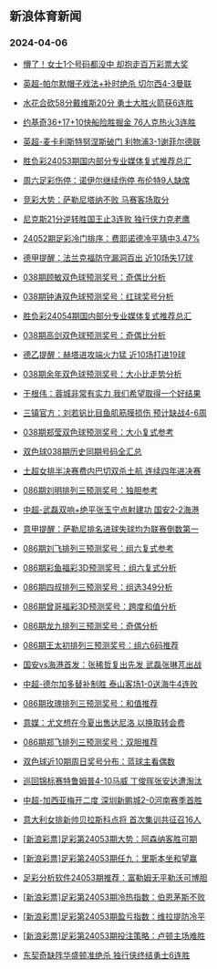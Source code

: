 ## 新浪体育新闻 
### 2024-04-06

+ [懵了！女士1个号码都没中 却抱走百万彩票大奖](https://sports.sina.com.cn/l/2024-04-05/doc-inaqtqee0143785.shtml)

+ [英超-帕尔默帽子戏法+补时绝杀 切尔西4-3曼联](https://sports.sina.com.cn/g/pl/2024-04-05/doc-inaqtqcw2033626.shtml)

+ [水花合砍58分戴维斯20分 勇士大胜火箭获6连胜](https://sports.sina.com.cn/basketball/nba/2024-04-05/doc-inaqtytw0755078.shtml)

+ [约基奇36+17+10快船险胜掘金 76人克热火3连胜](https://sports.sina.com.cn/basketball/nba/2024-04-05/doc-inaquezu0640440.shtml)

+ [英超-麦卡利斯特努涅斯破门 利物浦3-1谢菲尔德联](https://sports.sina.com.cn/g/pl/2024-04-05/doc-inaqtqea0993051.shtml)

+ [胜负彩24053期国内部分专业媒体复式推荐总汇](https://sports.sina.com.cn/l/2024-04-05/doc-inaqtytw0766851.shtml)

+ [周六足彩伤停：诺伊尔继续伤停 布伦特9人缺席](https://sports.sina.com.cn/l/2024-04-05/doc-inaquezw8806474.shtml)

+ [竞彩大势：萨勒尼塔纳不败 马赛客场取分](https://sports.sina.com.cn/l/2024-04-05/doc-inaqtumu1907662.shtml)

+ [尼克斯21分逆转胜国王止3连败 独行侠力克老鹰](https://sports.sina.com.cn/basketball/nba/2024-04-05/doc-inaqtytx9912530.shtml)

+ [24052期足彩冷门排序：费耶诺德冷平猜中3.47%](https://sports.sina.com.cn/l/2024-04-05/doc-inaqtyty8905002.shtml)

+ [德甲提醒：法兰克福防守漏洞百出 近10场失17球](https://sports.sina.com.cn/l/2024-04-05/doc-inaqtuna0028140.shtml)

+ [038期顾敏双色球预测奖号：奇偶比分析](https://sports.sina.com.cn/l/2024-04-05/doc-inaqtumy0870866.shtml)

+ [038期钟涛双色球预测奖号：红球奖号分析](https://sports.sina.com.cn/l/2024-04-05/doc-inaqtumw4095386.shtml)

+ [胜负彩24054期国内部分专业媒体复式推荐总汇](https://sports.sina.com.cn/l/2024-04-05/doc-inaqtyty8918931.shtml)

+ [038期高剑双色球预测奖号：奇偶比分析](https://sports.sina.com.cn/l/2024-04-05/doc-inaqtumw4095240.shtml)

+ [德乙提醒：赫塔进攻端火力猛 近10场打进19球](https://sports.sina.com.cn/l/2024-04-05/doc-inaqtuna0027769.shtml)

+ [038期余年双色球预测奖号：大小比走势分析](https://sports.sina.com.cn/l/2024-04-05/doc-inaqtuna0024026.shtml)

+ [于根伟：蓉城非常有实力 我们希望取得一个好结果](https://sports.sina.com.cn/china/j/2024-04-05/doc-inaquvxn0309812.shtml)

+ [三镇官方：刘若钒比目鱼肌筋膜损伤 预计缺战4-6周](https://sports.sina.com.cn/china/j/2024-04-05/doc-inaquvxk3530284.shtml)

+ [038期郑莹双色球预测奖号：大小复式参考](https://sports.sina.com.cn/l/2024-04-05/doc-inaqtumw4094835.shtml)

+ [双色球038期历史同期号码全汇总](https://sports.sina.com.cn/l/2024-04-05/doc-inaqtytw0763656.shtml)

+ [土超女排半决赛费内巴切双杀土航 连续四年进决赛](https://sports.sina.com.cn/others/volleyball/2024-04-05/doc-inaqtqcw2026187.shtml)

+ [086期刘明排列三预测奖号：独胆参考](https://sports.sina.com.cn/l/2024-04-05/doc-inaqtuna0033530.shtml)

+ [中超-武磊双响+绝平张玉宁点射建功 国安2-2海港](https://sports.sina.com.cn/china/j/2024-04-05/doc-inaqvafn8342813.shtml)

+ [意甲提醒：萨勒尼排名进球失球均为联赛倒数第一](https://sports.sina.com.cn/l/2024-04-05/doc-inaqtumu1916834.shtml)

+ [086期刘飞排列三预测奖号：组六复式参考](https://sports.sina.com.cn/l/2024-04-05/doc-inaqtumy0879970.shtml)

+ [086期彩鱼福彩3D预测奖号：组六复式分析](https://sports.sina.com.cn/l/2024-04-05/doc-inaqtytu3976384.shtml)

+ [086期四叔排列三预测奖号：组选349分析](https://sports.sina.com.cn/l/2024-04-05/doc-inaqtumw4103377.shtml)

+ [086期曾哥福彩3D预测奖号：跨度和值分析](https://sports.sina.com.cn/l/2024-04-05/doc-inaqtyts1794886.shtml)

+ [086期龙九排列三预测奖号：奇偶分析](https://sports.sina.com.cn/l/2024-04-05/doc-inaqtumy0879863.shtml)

+ [086期王太初排列三预测奖号：组六6码推荐](https://sports.sina.com.cn/l/2024-04-05/doc-inaqtumy0879593.shtml)

+ [国安vs海港首发：张稀哲复出先发 武磊张琳芃出战](https://sports.sina.com.cn/china/j/2024-04-05/doc-inaquvxk3527356.shtml)

+ [中超-德尔加多替补制胜 泰山客场1-0送海牛4连败](https://sports.sina.com.cn/china/j/2024-04-05/doc-inaqvafh3412635.shtml)

+ [086期玫瑰排列三预测奖号：和值推荐](https://sports.sina.com.cn/l/2024-04-05/doc-inaqtumu1921568.shtml)

+ [意媒：尤文想在今夏出售达尼洛 以换取转会费](https://sports.sina.com.cn/g/seriea/2024-04-05/doc-inaqvafn8342538.shtml)

+ [086期郑飞排列三预测奖号：双胆推荐](https://sports.sina.com.cn/l/2024-04-05/doc-inaqtumy0879241.shtml)

+ [双色球近10期周日奖号分布：蓝球主看偶数](https://sports.sina.com.cn/l/2024-04-05/doc-inaqtyty8914699.shtml)

+ [巡回锦标赛特鲁姆普4-10马威 丁俊晖张安达遭淘汰](https://sports.sina.com.cn/others/snooker/2024-04-05/doc-inaqtumu1917272.shtml)

+ [中超-加西亚梅开二度 深圳新鹏城2-0河南赛季首胜](https://sports.sina.com.cn/china/j/2024-04-05/doc-inaquvxq8468174.shtml)

+ [意大利女排新帅贝拉斯科点将 首次集训共征召16人](https://sports.sina.com.cn/others/volleyball/2024-04-05/doc-inaqvafn8344952.shtml)

+ [[新浪彩票]足彩第24053期大势：阿森纳客胜可期](https://sports.sina.com.cn/l/2024-04-06/doc-inaqvxkx9718968.shtml)

+ [[新浪彩票]足彩第24053期任九：里斯本坐和望赢](https://sports.sina.com.cn/l/2024-04-06/doc-inaqvxkw2942813.shtml)

+ [足彩分析软件24053期推荐：富勒姆无平勒沃可博胆](https://sports.sina.com.cn/l/2024-04-06/doc-inaqvxkw2943449.shtml)

+ [[新浪彩票]足彩第24053期冷热指数：伯恩茅斯不败](https://sports.sina.com.cn/l/2024-04-06/doc-inaqvxkw2943292.shtml)

+ [[新浪彩票]足彩第24053期盈亏指数：维拉提防冷平](https://sports.sina.com.cn/l/2024-04-06/doc-inaqvxkx9719521.shtml)

+ [[新浪彩票]足彩第24053期投注策略：卢顿主场难胜](https://sports.sina.com.cn/l/2024-04-06/doc-inaqvxkz8866306.shtml)

+ [东契奇缺阵华盛顿准绝杀 独行侠终结勇士6连胜](https://sports.sina.com.cn/basketball/nba/2024-04-06/doc-inaqwcsu2839474.shtml)

